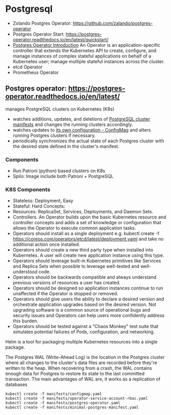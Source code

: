 # Postgresql
- Zolando Postgres Operator: https://github.com/zalando/postgres-operator
- Postgres Operator Start: https://postgres-operator.readthedocs.io/en/latest/quickstart/
- [Postgres Operator Introduction](https://cloud.redhat.com/blog/introducing-operators-putting-operational-knowledge-into-software)
An Operator is an application-specific controller that extends the Kubernetes API to create, configure, and manage instances of complex stateful applications on behalf of a Kubernetes user; manage multiple stateful instances across the cluster.
- etcd Operator 
- Prometheus Operator

## Postgres operator: https://postgres-operator.readthedocs.io/en/latest/
manages PostgreSQL clusters on Kubernetes (K8s)
- watches additions, updates, and deletions of [PostgreSQL cluster manifests](https://github.com/zalando/postgres-operator/blob/master/manifests/complete-postgres-manifest.yaml) and changes the running clusters accordingly. 
- watches updates to [its own configuration - ConfigMag](https://github.com/zalando/postgres-operator/blob/master/manifests/configmap.yaml) and alters running Postgres clusters if necessary. 
- periodically synchronizes the actual state of each Postgres cluster with the desired state defined in the cluster's manifest.

### Components
- Run Patroni (python) based clusters on K8s
- Spilo: Image include both Patroni + PostgreSQL

### K8S Components
- Stateless: Deployment, Easy
- Stateful: Hard
Concepts: 
- Resources: ReplicaSet, Services, Deployments, and Daemon Sets.
- Controllers.
An Operator builds upon the basic Kubernetes resource and controller concepts and adds a set of knowledge or configuration that allows the Operator to execute common application tasks. 
- Operators should install as a single deployment e.g. kubectl create -f https://coreos.com/operators/etcd/latest/deployment.yaml and take no additional action once installed.
- Operators should create a new third party type when installed into Kubernetes. A user will create new application instance using this type.
- Operators should leverage built-in Kubernetes primitives like Services and Replica Sets when possible to leverage well-tested and well-understood code.
- Operators should be backwards compatible and always understand previous versions of resources a user has created.
- Operators should be designed so application instances continue to run unaffected if the Operator is stopped or removed.
- Operators should give users the ability to declare a desired version and orchestrate application upgrades based on the desired version. Not upgrading software is a common source of operational bugs and security issues and Operators can help users more confidently address this burden.
- Operators should be tested against a "Chaos Monkey" test suite that simulates potential failures of Pods, configuration, and networking.

Helm is a tool for packaging multiple Kubernetes resources into a single package. 

The Postgres WAL (Write-Ahead Log) is the location in the Postgres cluster where all changes to the cluster's data files are recorded before they're written to the heap. When recovering from a crash, the WAL contains enough data for Postgres to restore its state to the last committed transaction. The main advantages of WAL are, it works as a replication of databases
```
kubectl create -f manifests/configmap.yaml
kubectl create -f manifests/operator-service-account-rbac.yaml
kubectl create -f manifests/postgres-operator.yaml
kubectl create -f manifests/minimal-postgres-manifest.yaml
```
